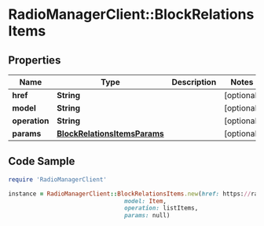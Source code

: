 # RadioManagerClient::BlockRelationsItems

## Properties

Name | Type | Description | Notes
------------ | ------------- | ------------- | -------------
**href** | **String** |  | [optional] 
**model** | **String** |  | [optional] 
**operation** | **String** |  | [optional] 
**params** | [**BlockRelationsItemsParams**](BlockRelationsItemsParams.md) |  | [optional] 

## Code Sample

```ruby
require 'RadioManagerClient'

instance = RadioManagerClient::BlockRelationsItems.new(href: https://radiomanager.pluxbox.com/api/v2/items?block_id&#x3D;1,
                                 model: Item,
                                 operation: listItems,
                                 params: null)
```


